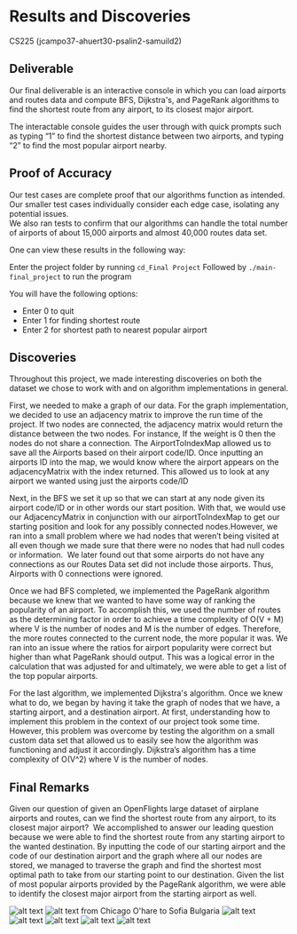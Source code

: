 
# Results and Discoveries
CS225 (jcampo37-ahuert30-psalin2-samuild2) 

## Deliverable
Our final deliverable is an interactive console in which you can load airports and routes data and compute BFS, Dijkstra's, and PageRank algorithms to find the shortest route from any airport, to its closest major airport.

The interactable console guides the user through with quick prompts such as typing “1” to find the shortest distance between two airports, and typing “2” to find the most popular airport nearby. 

## Proof of Accuracy
Our test cases are complete proof that our algorithms function as intended.  
Our smaller test cases individually consider each edge case, isolating any potential issues.  
We also ran tests to confirm that our algorithms can handle the total number of airports of about 15,000 airports and almost 40,000 routes data set. 

One can view these results in the following way:

Enter the project folder by running `cd_Final Project`
Followed by `./main-final_project` to run the program

You will have the following options: 
* Enter 0 to quit
* Enter 1 for finding shortest route
* Enter 2 for shortest path to nearest popular airport

  
## Discoveries
Throughout this project, we made interesting discoveries on both the dataset we chose to work with and on algorithm implementations in general.  

First, we needed to make a graph of our data. For the graph implementation, we decided to use an adjacency matrix to improve the run time of the project. If two nodes are connected, the adjacency matrix would return the distance between the two nodes. For instance, If the weight is 0 then the nodes do not share a connection.​ The AirportToIndexMap allowed us to save all the Airports based on their airport code/ID. Once inputting an airports ID into the map, we would know where the airport appears on the adjacencyMatrix with the index returned.  This allowed us to look at any airport we wanted using just the airports code/ID 

Next, in the BFS we set it up so that we can start at any node given its airport code/ID or in other words our start position. ​With that, we would use our AdjacencyMatrix in conjunction with our airportToIndexMap to get our starting position and look for any possibly connected nodes.​ However, we ran into a small problem where we had nodes that weren’t being visited at all even though we made sure that there were no nodes that had null codes or information. ​ We later found out that some airports do not have any connections as our Routes Data set did not include those airports.  Thus,  Airports with 0 connections were ignored.​

Once we had BFS completed, we implemented the PageRank algorithm because we knew that we wanted to have some way of ranking the popularity of an airport.​ To accomplish this, we used the number of routes as the determining factor in order to achieve a time complexity of O(V + M) where V is the number of nodes and M is the number of edges. Therefore, the more routes connected to the current node, the more popular it was. ​We ran into an issue where the ratios for airport popularity were correct but higher than what PageRank should output. This was a logical error in the calculation that was adjusted for and ultimately, we were able to get a list of the top popular airports.​

For the last algorithm, we implemented Dijkstra's algorithm. Once we knew what to do, we began by having it take the graph of nodes that we have, a starting airport, and a destination airport.​ At first, understanding how to implement this problem in the context of our project took some time. However, this problem was overcome by testing the algorithm on a small custom data set that allowed us to easily see how the algorithm was functioning and adjust it accordingly. ​Dijkstra’s algorithm has a time complexity of  O(V^2) where V is the number of nodes.


## Final Remarks
Given our question of given an OpenFlights large dataset of airplane airports and routes, can we find the shortest route from any airport, to its closest major airport?​
​
We accomplished to answer our leading question because we were able to find the shortest route from any starting airport to the wanted destination. By inputting the code of our starting airport and the code of our destination airport and the graph where all our nodes are stored, we managed to traverse the graph and find the shortest most optimal path to take from our starting point to our destination. Given the list of most popular airports provided by the PageRank algorithm, we were able to identify the closest major airport from the starting airport as well.




![alt text](https://github-dev.cs.illinois.edu/cs225-fa21/jcampo37-ahuert30-psalin2-samuild2/blob/main/fp1.png)
![alt text](https://github-dev.cs.illinois.edu/cs225-fa21/jcampo37-ahuert30-psalin2-samuild2/blob/main/fp2.png)
from Chicago O'hare to Sofia Bulgaria
![alt text](https://github-dev.cs.illinois.edu/cs225-fa21/jcampo37-ahuert30-psalin2-samuild2/blob/main/fp3.png)
![alt text](https://github-dev.cs.illinois.edu/cs225-fa21/jcampo37-ahuert30-psalin2-samuild2/blob/main/fp4.png)
![alt text](https://github-dev.cs.illinois.edu/cs225-fa21/jcampo37-ahuert30-psalin2-samuild2/blob/main/fp5.png)
![alt text](https://github-dev.cs.illinois.edu/cs225-fa21/jcampo37-ahuert30-psalin2-samuild2/blob/main/fp6.png)
![alt text](https://github-dev.cs.illinois.edu/cs225-fa21/jcampo37-ahuert30-psalin2-samuild2/blob/main/fp7.png)
​
